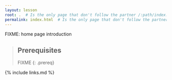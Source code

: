 ```yaml
---
layout: lesson
root: .  # Is the only page that don't follow the partner /:path/index.html
permalink: index.html  # Is the only page that don't follow the partner /:path/index.html
---
```

FIXME: home page introduction

> ## Prerequisites
>
> FIXME
{: .prereq}

{% include links.md %}
